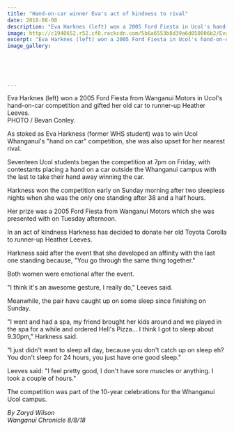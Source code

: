 ```yaml
---
title: "Hand-on-car winner Eva's act of kindness to rival"
date: 2018-08-08
description: "Eva Harknes (left) won a 2005 Ford Fiesta in Ucol's hand-on-car competition & gifted her old car..."
image: http://c1940652.r52.cf0.rackcdn.com/5b6a6553b8d39a6d050006b2/Eva-Harkness-300-act-of-kindness-8-Aug-Chron.gif
excerpt: "Eva Harknes (left) won a 2005 Ford Fiesta in Ucol's hand-on-car competition & gifted her old car to runner-up Heather Leeves."
image_gallery:
    
    
    
    
    
---
```


<p><span>Eva Harknes (left) won a 2005 Ford Fiesta from Wanganui Motors in Ucol's hand-on-car competition and gifted her old car to runner-up Heather Leeves. <br />PHOTO / Bevan Conley.</span></p>
<p class="element element-paragraph">As stoked as Eva Harkness (<span>former WHS student)&nbsp;</span>was to win Ucol Whanganui's "hand on car" competition, she was also upset for her nearest rival.</p>
<p class="element element-paragraph">Seventeen Ucol students began the competition at 7pm on Friday, with contestants placing a hand on a car outside the Whanganui campus with the last to take their hand away winning the car.</p>
<p class="element element-paragraph">Harkness won the competition early on Sunday morning after two sleepless nights when she was the only one standing after 38 and a half hours.</p>
<p class="element element-paragraph">Her prize was a 2005 Ford Fiesta from Wanganui Motors which she was presented with on Tuesday afternoon.</p>
<p class="element element-paragraph">In an act of kindness Harkness has decided to donate her old Toyota Corolla to runner-up Heather Leeves.</p>
<p class="element element-paragraph">Harkness said after the event that she developed an affinity with the last one standing because, "You go through the same thing together."</p>
<p class="element element-paragraph">Both women were emotional after the event.</p>
<p class="element element-paragraph">"I think it's an awesome gesture, I really do," Leeves said.</p>
<p class="element element-paragraph">Meanwhile, the pair have caught up on some sleep since finishing on Sunday.</p>
<p><span><span>"I went and had a spa, my friend brought her kids around and we played in the spa for a while and ordered Hell's Pizza... I think I got to sleep about 9.30pm," Harkness said.</span></span></p>
<p class="element element-paragraph">"I just didn't want to sleep all day, because you don't catch up on sleep eh? You don't sleep for 24 hours, you just have one good sleep."</p>
<p class="element element-paragraph">Leeves said: "I feel pretty good, I don't have sore muscles or anything. I took a couple of hours."</p>
<p class="element element-paragraph">The competition was part of the 10-year celebrations for the Whanganui Ucol campus.</p>
<p><em>By Zaryd Wilson<br />Wanganui Chronicle 8/8/18</em></p>

